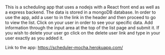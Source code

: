 This is a scheduling app that uses a nodejs with a  React front end as well as a express backend.
The data is stored in a mongoDB database. In order to use the app, add a user to in the link in the header
and then proceed to go to view the list. Click on your user in order to see your specific data. Add information
through the input area at the top of the list page and submit it. If you wish to delete your user go click on the delete
user link and type in your user exactly as you added it.


Link to the app: https://scheduler-mocha.herokuapp.com/
